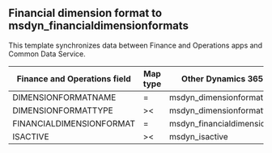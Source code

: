 ## Financial dimension format to msdyn_financialdimensionformats

This template synchronizes data between Finance and Operations apps and Common Data Service.

Finance and Operations field | Map type | Other Dynamics 365 field | Default value
---|---|---|---
DIMENSIONFORMATNAME | = | msdyn_dimensionformatname | 
DIMENSIONFORMATTYPE | >< | msdyn_dimensionformattype | 
FINANCIALDIMENSIONFORMAT | = | msdyn_financialdimensionformat | 
ISACTIVE | >< | msdyn_isactive | 
